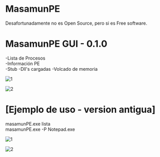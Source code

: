 # MasamunPE

Desafortunadamente no es Open Source, pero si es Free software.<br>

<h1>MasamunPE GUI - 0.1.0</h1>

-Lista de Procesos<br>
-Información PE<br>
-Stub
-Dll's cargadas
-Volcado de memoria

![1](https://github.com/user-attachments/assets/d13cb8f8-e950-4daf-a4f8-224e7329174f)

![2](https://github.com/user-attachments/assets/13b42ceb-31e4-4d3b-b000-94f2663b7b8f)

<h1>[Ejemplo de uso - version antigua]</h1>

masamunPE.exe lista<br>
masamunPE.exe -P Notepad.exe<br>

![1](https://github.com/user-attachments/assets/b471d0fd-a3ec-41ba-a000-f8e700b14e18)

![2](https://github.com/user-attachments/assets/217ee510-082f-45fc-9abe-8d8ea0e72359)

